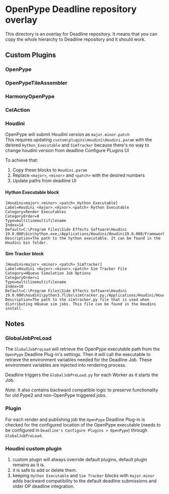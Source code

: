 # OpenPype Deadline repository overlay

This directory is an overlay for Deadline repository.
It means that you can copy the whole hierarchy to Deadline repository and it
should work.

## Custom Plugins

### OpenPype

### OpenPypeTileAssembler

### HarmonyOpenPype

### CelAction

### Houdini

OpenPype will submit Houdini version as `major.minor.patch` <br>
This requires updating `custom\plugins\Houdini\Houdini.param` with the deisred `Hython_Executable` and `SimTracker` because there's no way to change houdini version from deadline Configure PLugins UI

To achieve that:
1. Copy these blocks to `Houdini.param`
2. Replace `<major>`, `<minor>` and `<patch>` with the desired numbers
3. Update paths from deadline UI

#### Hython Executable block
```
[Houdini<major>_<minor>_<patch>_Hython_Executable]
Label=Houdini <major>.<minor>.<patch> Hython Executable
Category=Render Executables
CategoryOrder=0
Type=multilinemultifilename
Index=14
Default=C:\Program Files\Side Effects Software\Houdini 19.0.000\bin\hython.exe;/Applications/Houdini/Houdini19.0.000/Frameworks/Houdini.framework/Versions/19.0.000/Resources/bin/hython;/opt/hfs19.0/bin/hython
Description=The path to the hython executable. It can be found in the Houdini bin folder.
```

#### Sim Tracker block
```
[Houdini<major>_<minor>_<patch>_SimTracker]
Label=Houdini <major>.<minor>.<patch> Sim Tracker File
Category=HQueue Simulation Job Options
CategoryOrder=1
Type=multilinemultifilename
Index=10
Default=C:\Program Files\Side Effects Software\Houdini 19.0.000\houdini\python3.7libs\simtracker.py;/Applications/Houdini/Houdini19.0.000/Frameworks/Houdini.framework/Versions/19.0.000/Resources/houdini/python3.7libs/simtracker.py;/opt/hfs19.0/houdini/python3.7libs/simtracker.py
Description=The path to the simtracker.py file that is used when distributing HQueue sim jobs. This file can be found in the Houdini install.
```


## Notes

### GlobalJobPreLoad

The `GlobalJobPreLoad` will retrieve the OpenPype executable path from the
`OpenPype` Deadline Plug-in's settings. Then it will call the executable to
retrieve the environment variables needed for the Deadline Job.
These environment variables are injected into rendering process.

Deadline triggers the `GlobalJobPreLoad.py` for each Worker as it starts the
Job.

*Note*: It also contains backward compatible logic to preserve functionality
for old Pype2 and non-OpenPype triggered jobs.

### Plugin
For each render and publishing job the `OpenPype` Deadline Plug-in is checked
for the configured location of the OpenPype executable (needs to be configured
in `Deadline's Configure Plugins > OpenPype`) through `GlobalJobPreLoad`.


### Houdini custom plugin
1. custom plugin will always override default plugins, default plugin remains as it is.
2. it is safe to add or delete them.
3. keeping `Hython Executable` and `Sim Tracker` blocks with `major.minor` adds backward compatibility to the default deadline submissions and older OP deadline integration.
